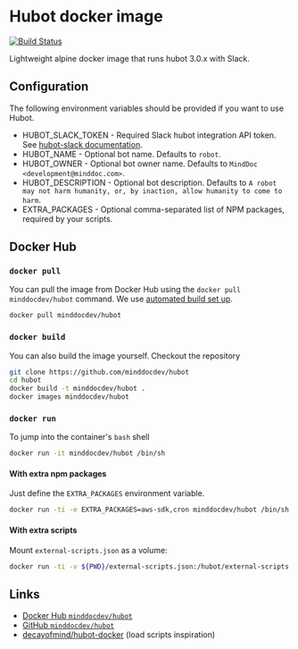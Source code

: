 # Hubot docker image

[![Build Status](https://travis-ci.org/minddocdev/hubot.svg?branch=master)](https://travis-ci.org/mind-doc/hubot)

Lightweight alpine docker image that runs hubot 3.0.x with Slack.

## Configuration

The following environment variables should be provided if you want to use Hubot.

* HUBOT_SLACK_TOKEN - Required Slack hubot integration API token.
  See [hubot-slack documentation](https://slack.dev/hubot-slack/).
* HUBOT_NAME - Optional bot name.
  Defaults to `robot`.
* HUBOT_OWNER - Optional bot owner name.
  Defaults to `MindDoc <development@minddoc.com>`.
* HUBOT_DESCRIPTION - Optional bot description.
  Defaults to `A robot may not harm humanity, or, by inaction, allow humanity to come to harm`.
* EXTRA_PACKAGES - Optional comma-separated list of NPM packages, required by your scripts.

## Docker Hub

### `docker pull`

You can pull the image from Docker Hub using the `docker pull minddocdev/hubot` command.
We use [automated build set up](https://docs.docker.com/docker-hub/builds/#create-an-automated-build).

```sh
docker pull minddocdev/hubot
```

### `docker build`

You can also build the image yourself. Checkout the repository

```sh
git clone https://github.com/minddocdev/hubot
cd hubot
docker build -t minddocdev/hubot .
docker images minddocdev/hubot
```

### `docker run`

To jump into the container's `bash` shell

```sh
docker run -it minddocdev/hubot /bin/sh
```

#### With extra npm packages

Just define the `EXTRA_PACKAGES` environment variable.

```sh
docker run -ti -e EXTRA_PACKAGES=aws-sdk,cron minddocdev/hubot /bin/sh
```

#### With extra scripts

Mount `external-scripts.json` as a volume:

```sh
docker run -ti -v ${PWD}/external-scripts.json:/hubot/external-scripts.json minddocdev/hubot /bin/sh
```

## Links

* [Docker Hub `minddocdev/hubot`](https://hub.docker.com/r/minddocdev/flutter)
* [GitHub `minddocdev/hubot`](https://github.com/minddocdev/hubot)
* [decayofmind/hubot-docker](https://github.com/decayofmind/hubot-docker) (load scripts inspiration)
